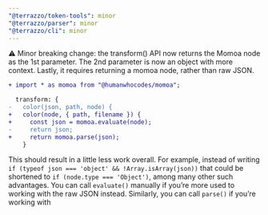 ```yaml
---
"@terrazzo/token-tools": minor
"@terrazzo/parser": minor
"@terrazzo/cli": minor
---
```


⚠️ Minor breaking change: the transform() API now returns the Momoa node as the 1st parameter. The 2nd parameter is now an object with more context. Lastly, it requires returning a momoa node, rather than raw JSON.

```diff
+ import * as momoa from "@humanwhocodes/momoa";

  transform: {
-   color(json, path, node) {
+   color(node, { path, filename }) {
+     const json = momoa.evaluate(node);
-     return json;
+     return momoa.parse(json);
    }
```

This should result in a little less work overall. For example, instead of writing `if (typeof json === 'object' && !Array.isArray(json))` that could be shortened to `if (node.type === 'Object')`, among many other such advantages. You can call `evaluate()` manually if you’re more used to working with the raw JSON instead. Similarly, you can call `parse()` if you’re working with
